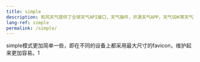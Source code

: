 ```yaml
---
title: simple
description: 和风天气提供了全球天气API接口，天气插件，开源天气APP，天气SDK等天气开发产品，数据包括灾害预警、天气实况和预测、分钟级降水、PM2.5空气质量AQI、日出日落、生活指数等。
lang-ref: simple
permalink: /simple/
---
```


simple模式更加简单一些，即在不同的设备上都采用最大尺寸的favicon，维护起来更加容易。1
